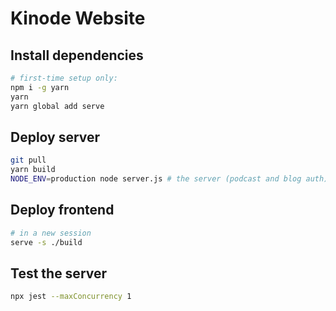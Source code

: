 # Kinode Website

## Install dependencies 

```bash
# first-time setup only:
npm i -g yarn 
yarn 
yarn global add serve 
```

## Deploy server

```bash
git pull
yarn build
NODE_ENV=production node server.js # the server (podcast and blog auth)
```

## Deploy frontend

```bash
# in a new session
serve -s ./build
```

## Test the server

```bash
npx jest --maxConcurrency 1
```
